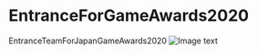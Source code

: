 # EntranceForGameAwards2020
EntranceTeamForJapanGameAwards2020
![Image text](https://raw.githubusercontent.com/rapidsotaku/EntranceForGameAward2020/8de0d51a600ea4a62b062ce848c5ec01eb55a6f5/EntranceLogo.jpg)
